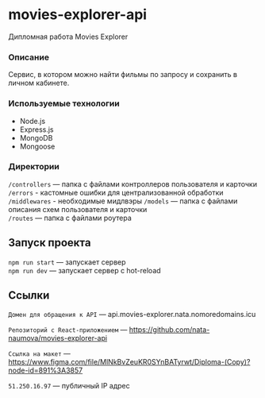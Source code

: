 # movies-explorer-api
Дипломная работа Movies Explorer

### Описание
Сервис, в котором можно найти фильмы по запросу и сохранить в личном кабинете.

### Используемые технологии
- Node.js
- Express.js
- MongoDB
- Mongoose

### Директории

`/controllers` — папка с файлами контроллеров пользователя и карточки   
`/errors` - кастомные ошибки для централизованной обработки
`/middlewares` - необходимые мидлвэры
`/models` — папка с файлами описания схем пользователя и карточки  
`/routes` — папка с файлами роутера  

## Запуск проекта

`npm run start` — запускает сервер   
`npm run dev` — запускает сервер с hot-reload

## Ссылки

`Домен для обращения к API` — api.movies-explorer.nata.nomoredomains.icu

`Репозиторий с React-приложением` — https://github.com/nata-naumova/movies-explorer-api

`Ссылка на макет` — https://www.figma.com/file/MlNkBvZeuKR0SYnBATyrwt/Diploma-(Copy)?node-id=891%3A3857

`51.250.16.97` — публичный IP адрес
